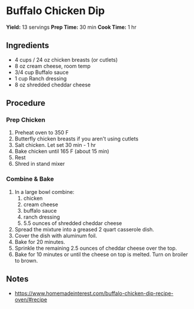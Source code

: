 # Buffalo Chicken Dip
**Yield:** 13 servings
**Prep Time:** 30 min
**Cook Time:** 1 hr

## Ingredients
- 4 cups / 24 oz chicken breasts (or cutlets)
- 8 oz cream cheese, room temp
- 3/4 cup  Buffalo sauce
- 1 cup Ranch dressing
- 8 oz shredded cheddar cheese

## Procedure
### Prep Chicken
1. Preheat oven to 350 F
2. Butterfly chicken breasts if you aren't using cutlets
3. Salt chicken. Let set 30 min - 1 hr
4. Bake chicken until 165 F (about 15 min)
5. Rest
6. Shred in stand mixer

### Combine & Bake
1. In a large bowl combine:
     1. chicken
     2. cream cheese
     3. buffalo sauce
     4. ranch dressing
     5. 5.5 ounces of shredded cheddar cheese
2. Spread the mixture into a greased 2 quart casserole dish.
3. Cover the dish with aluminum foil.
4. Bake for 20 minutes.
5. Sprinkle the remaining 2.5 ounces of cheddar cheese over the top.
6. Bake for 10 minutes or until the cheese on top is melted. Turn on broiler to brown. 

## Notes
- https://www.homemadeinterest.com/buffalo-chicken-dip-recipe-oven/#recipe
